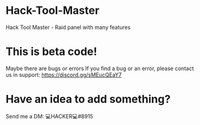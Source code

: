 # Hack-Tool-Master
Hack Tool Master - Raid panel with many features

This is beta code!
==================
Maybe there are bugs or errors
If you find a bug or an error, please contact us in support: https://discord.gg/sMEucQEaY7

Have an idea to add something?
==================
Send me a DM: 💻HACKER💻#8915
